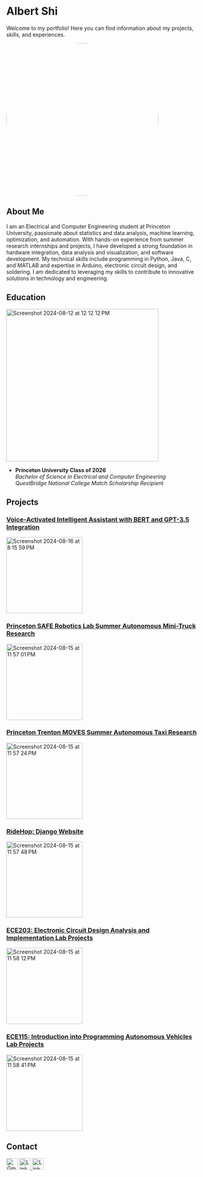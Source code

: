 # Albert Shi

Welcome to my portfolio! Here you can find information about my projects, skills, and experiences.

<img src="https://github.com/user-attachments/assets/a827c922-7896-4bd8-b26a-984a97d0febd" alt="Albert Shi Photo" style="width: 400px; height: 400px; object-fit: cover; border-radius: 50%;"/>

## About Me

I am an Electrical and Computer Engineering student at Princeton University, passionate about statistics and data analysis, machine learning, optimization, and automation. With hands-on experience from summer research internships and projects, I have developed a strong foundation in hardware integration, data analysis and visualization, and software development. My technical skills include programming in Python, Java, C, and MATLAB and expertise in Arduino, electronic circuit design, and soldering. I am dedicated to leveraging my skills to contribute to innovative solutions in technology and engineering.

## Education

<img width="400" alt="Screenshot 2024-08-12 at 12 12 12 PM" src="https://github.com/user-attachments/assets/543cd9d7-0305-41c8-992a-9556ab1b007f">

- **Princeton University Class of 2026**  
  *Bachelor of Science in Electrical and Computer Engineering*  
  *QuestBridge National College Match Scholarship Recipient*

## Projects

### [Voice-Activated Intelligent Assistant with BERT and GPT-3.5 Integration](https://albertshi31.github.io/GPT%20Voice)

[<img width="200" alt="Screenshot 2024-08-16 at 8 15 59 PM" src="https://github.com/user-attachments/assets/f771e10f-603d-41b5-b93d-054f489e601c">](https://albertshi31.github.io/GPT%20Voice)

### [Princeton SAFE Robotics Lab Summer Autonomous Mini-Truck Research](https://albertshi31.github.io/SAFE%20Robotics)

[<img width="200" alt="Screenshot 2024-08-15 at 11 57 01 PM" src="https://github.com/user-attachments/assets/2fa729fb-3f2b-47a3-82f0-a039ad425a78">](https://albertshi31.github.io/SAFE%20Robotics)

### [Princeton Trenton MOVES Summer Autonomous Taxi Research](https://albertshi31.github.io/Trenton%20MOVES)

[<img width="200" alt="Screenshot 2024-08-15 at 11 57 24 PM" src="https://github.com/user-attachments/assets/048fdbeb-b185-4824-bafd-30398e92e9a8">](https://albertshi31.github.io/Trenton%20MOVES)

### [RideHop: Django Website](https://albertshi31.github.io/RideHop)

[<img width="200" alt="Screenshot 2024-08-15 at 11 57 48 PM" src="https://github.com/user-attachments/assets/83001636-6615-4ab4-a3d7-eb443691fce7">](https://albertshi31.github.io/RideHop)

### [ECE203: Electronic Circuit Design Analysis and Implementation Lab Projects](https://albertshi31.github.io/ECE203)

[<img width="200" alt="Screenshot 2024-08-15 at 11 58 12 PM" src="https://github.com/user-attachments/assets/017bca7a-4fc2-4f4a-8164-4ce6e4f073ae">](https://albertshi31.github.io/ECE203)

### [ECE115: Introduction into Programming Autonomous Vehicles Lab Projects](https://albertshi31.github.io/ECE115)

[<img width="200" alt="Screenshot 2024-08-15 at 11 58 41 PM" src="https://github.com/user-attachments/assets/103fa2ac-3f4b-4b7e-a99f-26f7691d8014">](https://albertshi31.github.io/ECE115)

## Contact

<a href="mailto:albert.shi31@gmail.com" target="_blank"><img src="https://upload.wikimedia.org/wikipedia/commons/7/7e/Gmail_icon_%282020%29.svg" alt="Gmail Icon" style="width: 30px; height:30px;"/></a>
<a href="https://www.linkedin.com/in/albert-shi-452857250/" target="_blank">
  <img src="https://upload.wikimedia.org/wikipedia/commons/c/ca/LinkedIn_logo_initials.png" alt="LinkedIn Icon" style="width: 30px; height:30px;"/>
</a>
<a href="https://github.com/albertshi31" target="_blank">
  <img src="https://upload.wikimedia.org/wikipedia/commons/9/91/Octicons-mark-github.svg" alt="LinkedIn Icon" style="width: 30px; height:30px;"/>
</a>
